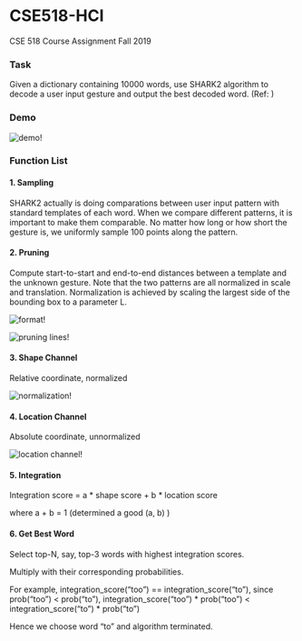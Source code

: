 # CSE518-HCI
 CSE 518 Course Assignment Fall 2019

### Task

Given a dictionary containing 10000 words, use SHARK2 algorithm to decode a  user input gesture and output the best decoded word. (Ref: )

### Demo

![demo!](https://user-images.githubusercontent.com/18680050/152302197-58d115d2-dc80-49a8-80bd-07975fd47b8c.png)

### Function List

#### 1. Sampling 

SHARK2 actually is doing comparations between user input pattern with standard  templates of each word. When we compare different patterns, it is important to make them comparable. No matter how long or how short the gesture is, we uniformly sample 100 points along the pattern.

#### 2. Pruning 

Compute start-to-start and end-to-end distances between a template and the  unknown gesture. Note that the two patterns are all normalized in scale and translation. Normalization is achieved by scaling the largest side of the bounding box to a  parameter L.

![format!](https://user-images.githubusercontent.com/18680050/152302676-ae464078-441e-4463-a206-9fef15857fa1.png)

![pruning lines!](https://user-images.githubusercontent.com/18680050/152302686-73cc7574-8a4f-4291-a966-e8c0c251a6b1.png)

#### 3. Shape Channel 

Relative coordinate, normalized

![normalization!](https://user-images.githubusercontent.com/18680050/152303349-1a18e0b8-f9a8-4c66-81eb-203881130df0.png)

#### 4. Location Channel 

Absolute coordinate, unnormalized

![location channel!](https://user-images.githubusercontent.com/18680050/152303438-b119b3fd-328c-4bae-b805-50d414c00e2f.png)

#### 5. Integration 

Integration score = a * shape score + b * location score 

where a + b = 1 (determined a good (a, b) )

#### 6. Get Best Word 

Select top-N, say, top-3 words with highest integration scores. 

Multiply with their corresponding probabilities. 

For example, integration_score(“too”) == integration_score(“to”), since prob(“too”)  < prob(“to”), integration_score(“too”) * prob(“too”) < integration_score(“to”) *  prob(“to”) 

Hence we choose word “to” and algorithm terminated.